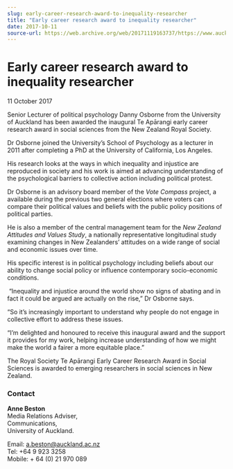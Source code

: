 ```yaml
---
slug: early-career-research-award-to-inequality-researcher
title: "Early career research award to inequality researcher"
date: 2017-10-11
source-url: https://web.archive.org/web/20171119163737/https://www.auckland.ac.nz/en/about/news-events-and-notices/news/news-2017/10/early-career-research-award-to-inequality-researcher.html
---
```

Early career research award to inequality researcher
====================================================

11 October 2017

Senior Lecturer of political psychology Danny Osborne from the University of Auckland has been awarded the inaugural Te Apārangi early career research award in social sciences from the New Zealand Royal Society.

Dr Osborne joined the University’s School of Psychology as a lecturer in 2011 after completing a PhD at the University of California, Los Angeles.

His research looks at the ways in which inequality and injustice are reproduced in society and his work is aimed at advancing understanding of the psychological barriers to collective action including political protest.

Dr Osborne is an advisory board member of the _Vote Compass_ project, a available during the previous two general elections where voters can compare their political values and beliefs with the public policy positions of political parties.

He is also a member of the central management team for the _New Zealand Attitudes and Values Study_, a nationally representative longitudinal study examining changes in New Zealanders’ attitudes on a wide range of social and economic issues over time.

His specific interest is in political psychology including beliefs about our ability to change social policy or influence contemporary socio-economic conditions.

 “Inequality and injustice around the world show no signs of abating and in fact it could be argued are actually on the rise,” Dr Osborne says.

“So it’s increasingly important to understand why people do not engage in collective effort to address these issues.

“I’m delighted and honoured to receive this inaugural award and the support it provides for my work, helping increase understanding of how we might make the world a fairer a more equitable place.”

The Royal Society Te Apārangi Early Career Research Award in Social Sciences is awarded to emerging researchers in social sciences in New Zealand.

### Contact

**Anne Beston**  
Media Relations Adviser,  
Communications,  
University of Auckland.

Email: [a.beston@auckland.ac.nz  
](mailto:a.beston@auckland.ac.nz)Tel: +64 9 923 3258  
Mobile: + 64 (0) 21 970 089